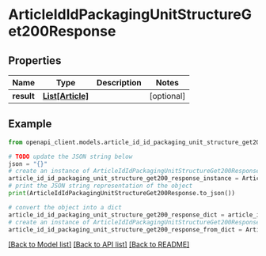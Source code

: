 # ArticleIdIdPackagingUnitStructureGet200Response


## Properties

Name | Type | Description | Notes
------------ | ------------- | ------------- | -------------
**result** | [**List[Article]**](Article.md) |  | [optional] 

## Example

```python
from openapi_client.models.article_id_id_packaging_unit_structure_get200_response import ArticleIdIdPackagingUnitStructureGet200Response

# TODO update the JSON string below
json = "{}"
# create an instance of ArticleIdIdPackagingUnitStructureGet200Response from a JSON string
article_id_id_packaging_unit_structure_get200_response_instance = ArticleIdIdPackagingUnitStructureGet200Response.from_json(json)
# print the JSON string representation of the object
print(ArticleIdIdPackagingUnitStructureGet200Response.to_json())

# convert the object into a dict
article_id_id_packaging_unit_structure_get200_response_dict = article_id_id_packaging_unit_structure_get200_response_instance.to_dict()
# create an instance of ArticleIdIdPackagingUnitStructureGet200Response from a dict
article_id_id_packaging_unit_structure_get200_response_from_dict = ArticleIdIdPackagingUnitStructureGet200Response.from_dict(article_id_id_packaging_unit_structure_get200_response_dict)
```
[[Back to Model list]](../README.md#documentation-for-models) [[Back to API list]](../README.md#documentation-for-api-endpoints) [[Back to README]](../README.md)


